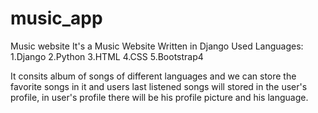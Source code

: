 # music_app
Music website
It's a Music Website Written in Django
Used Languages:
  1.Django
  2.Python
  3.HTML
  4.CSS
  5.Bootstrap4

It consits album of songs of different languages and we can store the favorite songs in it and users last listened songs will stored in the user's profile, in user's profile there will be his profile picture and his language.
